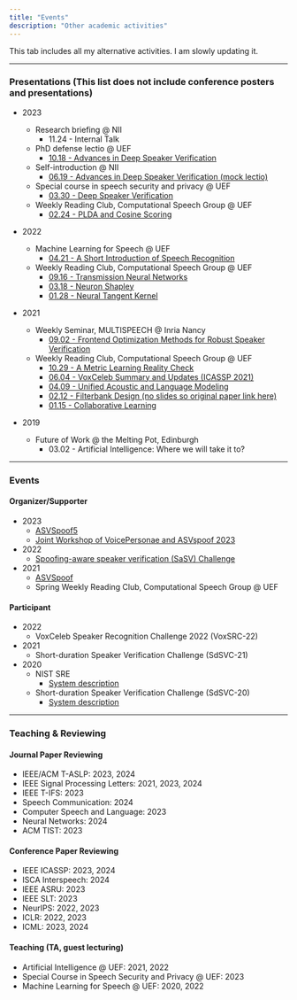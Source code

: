 ```yaml
---
title: "Events"
description: "Other academic activities"
---
```


This tab includes all my alternative activities. I am slowly updating it.

---
### Presentations (This list does not include conference posters and presentations)
* 2023
    * Research briefing @ NII
        * 11.24 - Internal Talk
    * PhD defense lectio @ UEF
        * [10.18 - Advances in Deep Speaker Verification](https://docs.google.com/presentation/d/15EsDUGzxF6S4Uz5RjX-oih_8xmY36_edkePloMhTw60/edit?usp=sharing)
    * Self-introduction @ NII
        * [06.19 - Advances in Deep Speaker Verification (mock lectio)](https://docs.google.com/presentation/d/11XqIy52-uIadpN2x7U2OZINpx_foocENT1BlyORHaWY/edit?usp=sharing)
    * Special course in speech security and privacy @ UEF
        * [03.30 - Deep Speaker Verification](https://docs.google.com/presentation/d/1wLK6FecPoGcv9a4j48fyGDjNkY-hemYozjjMemijGxU/edit?usp=sharing)
    * Weekly Reading Club, Computational Speech Group @ UEF
        * [02.24 - PLDA and Cosine Scoring](https://docs.google.com/presentation/d/13CBEwCwv7NOnv0WijjUg_ZayLPOSQhVX/edit?usp=sharing&ouid=116129211760406601542&rtpof=true&sd=true)
* 2022
    * Machine Learning for Speech @ UEF
        * [04.21 - A Short Introduction of Speech Recognition](https://docs.google.com/presentation/d/1QxZ-1qC4NYp1OrAan2p2RpVujsx0lbwp4z--BIuc5Fw/edit?usp=sharing)
    * Weekly Reading Club, Computational Speech Group @ UEF
        * [09.16 - Transmission Neural Networks](https://docs.google.com/presentation/d/1LUIWthcF92Xr0qQw6ZPqat__auRl2Ekw2luFLIbhti8/edit?usp=sharing)
        * [03.18 - Neuron Shapley](https://docs.google.com/presentation/d/1BspvlYXTal0bXqQj-DFtJD8AUbawRTw1vHb0EdUfuPo/edit?usp=sharing)
        * [01.28 - Neural Tangent Kernel](https://docs.google.com/presentation/d/1rRxHgD1xV7at43Db7dqODc4cM_pQ61A3mV4xlLgiy_4/edit?usp=sharing)

* 2021
    * Weekly Seminar, MULTISPEECH @ Inria Nancy
        * [09.02 - Frontend Optimization Methods for Robust Speaker Verification](https://docs.google.com/presentation/d/1FL5jMZPI-nyfCws-fgU9a15HH78dSXBbVQfJi3LGxlo/edit?usp=sharing)
    * Weekly Reading Club, Computational Speech Group @ UEF
        * [10.29 - A Metric Learning Reality Check](https://docs.google.com/presentation/d/1zU2vrKeAmY_9bmOio0URqi2NKaDTYC7UsfDc7SeQ2fw/edit?usp=sharing)
        * [06.04 - VoxCeleb Summary and Updates (ICASSP 2021)](https://drive.google.com/file/d/1KFxa9bhyeR72uI5Q6plGc5ezncy1EOoG/view?usp=sharing)
        * [04.09 - Unified Acoustic and Language Modeling](https://docs.google.com/presentation/d/1ZSCScHn7u2lrrSj0DFJX7v9h3LvlzLBq0Dypg8fWpXY/edit?usp=sharing)
        * [02.12 - Filterbank Design (no slides so original paper link here)](https://arxiv.org/abs/1910.10400)
        * [01.15 - Collaborative Learning](https://docs.google.com/presentation/d/1RCYFQbLoJRrvShqpsSdQSegddKyBBMTPn9bjX1EsKyE/edit?usp=sharing)

* 2019
    * Future of Work @ the Melting Pot, Edinburgh
        * 03.02 - Artificial Intelligence: Where we will take it to?

-------------------
### Events

#### Organizer/Supporter
* 2023
    * [ASVSpoof5](https://www.asvspoof.org)
    * [Joint Workshop of VoicePersonae and ASVspoof 2023](https://nii-yamagishilab.github.io/workshops/voicepersonae/)
* 2022
    * [Spoofing-aware speaker verification (SaSV) Challenge](https://sasv-challenge.github.io)
* 2021
    * [ASVSpoof](https://www.asvspoof.org)
    * Spring Weekly Reading Club, Computational Speech Group @ UEF

#### Participant
* 2022
    * VoxCeleb Speaker Recognition Challenge 2022 (VoxSRC-22)
* 2021
    * Short-duration Speaker Verification Challenge (SdSVC-21)
* 2020
    * NIST SRE
        * [System description](https://www.eurecom.fr/publication/6747/download/sec-publi-6747.pdf)
    * Short-duration Speaker Verification Challenge (SdSVC-20)
        * [System description](https://arxiv.org/abs/2007.13118)

-------------------
### Teaching & Reviewing

#### Journal Paper Reviewing
* IEEE/ACM T-ASLP: 2023, 2024
* IEEE Signal Processing Letters: 2021, 2023, 2024
* IEEE T-IFS: 2023 
* Speech Communication: 2024
* Computer Speech and Language: 2023
* Neural Networks: 2024
* ACM TIST: 2023

#### Conference Paper Reviewing
* IEEE ICASSP: 2023, 2024
* ISCA Interspeech: 2024
* IEEE ASRU: 2023
* IEEE SLT: 2023
* NeurIPS: 2022, 2023
* ICLR: 2022, 2023
* ICML: 2023, 2024

#### Teaching (TA, guest lecturing)
* Artificial Intelligence @ UEF: 2021, 2022
* Special Course in Speech Security and Privacy @ UEF: 2023
* Machine Learning for Speech @ UEF: 2020, 2022
